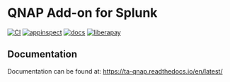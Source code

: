 # QNAP Add-on for Splunk

[![CI](https://github.com/diogofgm/TA-qnap/actions/workflows/ci.yml/badge.svg)](https://github.com/diogofgm/TA-qnap/actions/workflows/ci.yml)
[![appinspect](https://img.shields.io/badge/AppIspect-passed-success.svg)](https://splunkbase.splunk.com/app/4632/)
[![docs](https://readthedocs.org/projects/ta-qnap/badge/?version=latest)](https://readthedocs.org/projects/ta-qnap/badge/?version=latest)
[![liberapay](https://img.shields.io/liberapay/patrons/diogofgm.svg?logo=liberapay)](https://liberapay.com/diogofgm/donate)

Documentation
-------------
Documentation can be found at:
https://ta-qnap.readthedocs.io/en/latest/
